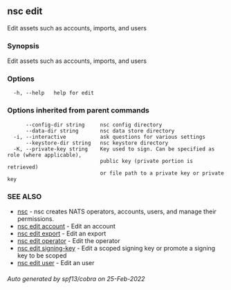 ## nsc edit

Edit assets such as accounts, imports, and users

### Synopsis

Edit assets such as accounts, imports, and users

### Options

```
  -h, --help   help for edit
```

### Options inherited from parent commands

```
      --config-dir string     nsc config directory
      --data-dir string       nsc data store directory
  -i, --interactive           ask questions for various settings
      --keystore-dir string   nsc keystore directory
  -K, --private-key string    Key used to sign. Can be specified as role (where applicable),
                              public key (private portion is retrieved)
                              or file path to a private key or private key 
```

### SEE ALSO

* [nsc](nsc.md)	 - nsc creates NATS operators, accounts, users, and manage their permissions.
* [nsc edit account](nsc_edit_account.md)	 - Edit an account
* [nsc edit export](nsc_edit_export.md)	 - Edit an export
* [nsc edit operator](nsc_edit_operator.md)	 - Edit the operator
* [nsc edit signing-key](nsc_edit_signing-key.md)	 - Edit a scoped signing key or promote a signing key to be scoped
* [nsc edit user](nsc_edit_user.md)	 - Edit an user

###### Auto generated by spf13/cobra on 25-Feb-2022

